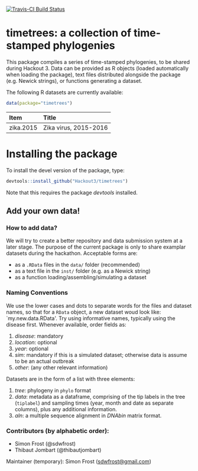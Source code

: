 [![Travis-CI Build Status](https://travis-ci.org/Hackout3/timetrees.svg?branch=master)](https://travis-ci.org/Hackout3/timetrees)

# timetrees: a collection of time-stamped phylogenies

This package compiles a series of time-stamped phylogenies, to be shared during Hackout 3.
Data can be provided as R objects (loaded automatically when loading the package), text files distributed alongside the package (e.g. Newick strings), or functions generating a dataset.

The following R datasets are currently available:



```r
data(package="timetrees")
```



|Item      |Title                 |
|:---------|:---------------------|
|zika.2015 |Zika virus, 2015-2016 |

# Installing the package

To install the devel version of the package, type:

```r
devtools::install_github("Hackout3/timetrees")
```

Note that this requires the package *devtools* installed.

## Add your own data!

### How to add data?
We will try to create a better repository and data submission system at a later stage.
The purpose of the current package is only to share examplar datasets during the hackathon. 
Acceptable forms are:
- as a `.RData` files in the `data/` folder (recommended)
- as a text file in the `inst/` folder (e.g. as a Newick string)
- as a function loading/assembling/simulating a dataset

### Naming Conventions
We use the lower cases and dots to separate words for the files and dataset names, so that for a `RData` object, a new dataset woud look like: `my.new.data.RData'. Try using informative names, typically using the disease first. Whenever available, order fields as:
   1. *disease*: mandatory
   2. *location*: optional
   3. *year*: optional
   4. *sim*: mandatory if this is a simulated dataset; otherwise data is assume to be an actual outbreak
   5. *other*: (any other relevant information)

Datasets are in the form of a list with three elements:
   1. *tree*: phylogeny in ```phylo``` format
   2. *data*: metadata as a dataframe, comprising of the tip labels in the tree (```tiplabel```) and sampling times (year, month and date as separate columns), plus any additional information.
   3. *aln*: a multiple sequence alignment in *DNAbin* matrix format.

### Contributors (by alphabetic order):
- Simon Frost (@sdwfrost)
- Thibaut Jombart (@thibautjombart)

Maintainer (temporary): Simon Frost (sdwfrost@gmail.com)
